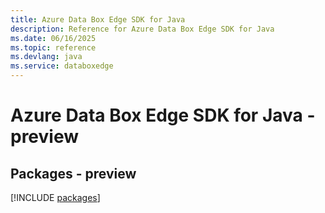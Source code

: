 ```yaml
---
title: Azure Data Box Edge SDK for Java
description: Reference for Azure Data Box Edge SDK for Java
ms.date: 06/16/2025
ms.topic: reference
ms.devlang: java
ms.service: databoxedge
---
```

# Azure Data Box Edge SDK for Java - preview
## Packages - preview
[!INCLUDE [packages](data-box-edge-index.md)]